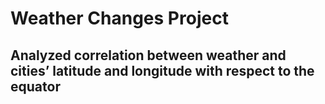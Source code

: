 # Weather Changes Project

## Analyzed correlation between weather and cities’ latitude and longitude with respect to the equator





















